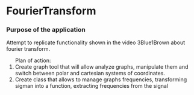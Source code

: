 # FourierTransform
<h3>Purpose of the application</h3>
<div>Attempt to replicate functionality shown in the video 3Blue1Brown about fourier transform.</div>
<ol>
<div>Plan of action:</div>
<li>Create graph tool that will allow analyze graphs, manipulate them and switch between polar and cartesian systems of coordinates.</li>
<li>Create class that allows to manage graphs frequencies, transforming sigman into a function, extracting frequencies from the signal</li>
<ol>

